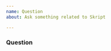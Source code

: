 ```yaml
---
name: Question
about: Ask something related to Skript

---
```


### Question
<!--- A clear description of your question --->
<!--- NOTE: do not ask for help with your scripting problems here --->
